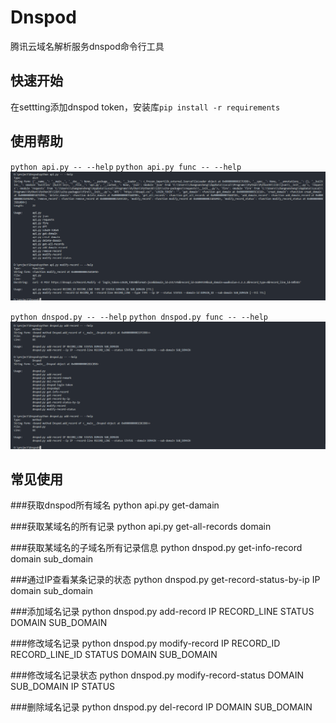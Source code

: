 # Dnspod
腾讯云域名解析服务dnspod命令行工具


## 快速开始
在settting添加dnspod token，安装库`pip install -r requirements`


## 使用帮助
`python api.py -- --help`
`python api.py func -- --help`
![](./asset/01.png)

`python dnspod.py -- --help`
`python dnspod.py func -- --help`
![](./asset/02.png)



## 常见使用
###获取dnspod所有域名
 python api.py get-damain


 ###获取某域名的所有记录
python api.py get-all-records domain



###获取某域名的子域名所有记录信息
python dnspod.py get-info-record domain sub_domain


###通过IP查看某条记录的状态
python dnspod.py get-record-status-by-ip IP domain sub_domain


###添加域名记录
python dnspod.py add-record IP RECORD_LINE STATUS DOMAIN SUB_DOMAIN

###修改域名记录
python dnspod.py modify-record IP RECORD_ID RECORD_LINE_ID STATUS DOMAIN SUB_DOMAIN

###修改域名记录状态
python dnspod.py modify-record-status DOMAIN SUB_DOMAIN IP STATUS

###删除域名记录
python dnspod.py del-record IP DOMAIN SUB_DOMAIN